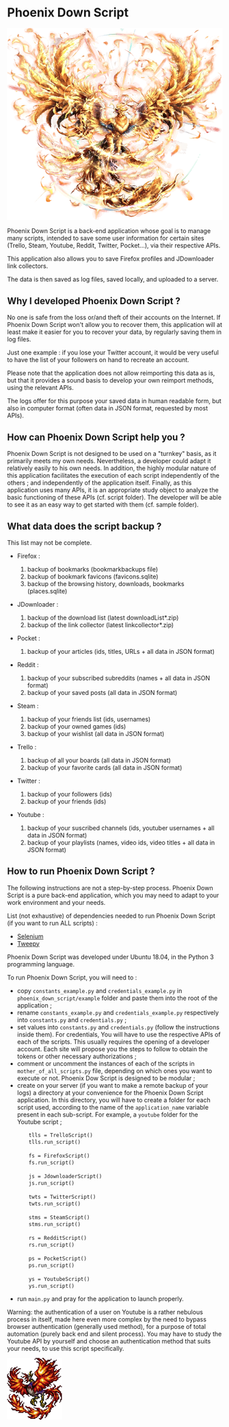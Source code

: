 # Phoenix Down Script

!["Phoenix Down Script Logo"](https://raw.githubusercontent.com/IAmTerror/phoenix_down_script/master/img/esper_phoenix.png)

Phoenix Down Script is a back-end application whose goal is to manage many scripts, intended to save some user information for certain sites (Trello, Steam, Youtube, Reddit, Twitter, Pocket...), via their respective APIs.

This application also allows you to save Firefox profiles and JDownloader link collectors.

The data is then saved as log files, saved locally, and uploaded to a server.

## Why I developed Phoenix Down Script ?

No one is safe from the loss or/and theft of their accounts on the Internet. If Phoenix Down Script won't allow you to recover them, this application will at least make it easier for you to recover your data, by regularly saving them in log files.

Just one example : if you lose your Twitter account, it would be very useful to have the list of your followers on hand to recreate an account.

Please note that the application does not allow reimporting this data as is, but that it provides a sound basis to develop your own reimport methods, using the relevant APIs.

The logs offer for this purpose your saved data in human readable form, but also in computer format (often data in JSON format, requested by most APIs).

## How can Phoenix Down Script help you ?

Phoenix Down Script is not designed to be used on a "turnkey" basis, as it primarily meets my own needs. Nevertheless, a developer could adapt it relatively easily to his own needs. In addition, the highly modular nature of this application facilitates the execution of each script independently of the others ; and independently of the application itself. Finally, as this application uses many APIs, it is an appropriate study object to analyze the basic functioning of these APIs (cf. script folder). The developer will be able to see it as an easy way to get started with them (cf. sample folder).

## What data does the script backup ?

This list may not be complete.

* Firefox :

    1. backup of bookmarks (bookmarkbackups file)
    2. backup of bookmark favicons (favicons.sqlite)
    3. backup of the browsing history, downloads, bookmarks (places.sqlite)
    
* JDownloader :

    1. backup of the download list (latest downloadList*.zip)
    2. backup of the link collector (latest linkcollector*.zip)
    
* Pocket :
    
    1. backup of your articles (ids, titles, URLs + all data in JSON format)
    
* Reddit : 
    
    1. backup of your subscribed subreddits (names + all data in JSON format)
    2. backup of your saved posts (all data in JSON format)
    
* Steam :

    1. backup of your friends list (ids, usernames)
    2. backup of your owned games (ids)
    3. backup of your wishlist (all data in JSON format)
    
* Trello :
    
    1. backup of all your boards (all data in JSON format)
    2. backup of your favorite cards (all data in JSON format)
    
* Twitter :

    1. backup of your followers (ids)
    2. backup of your friends (ids)
    
* Youtube :

    1. backup of your suscribed channels (ids, youtuber usernames + all data in JSON format)
    2. backup of your playlists (names, video ids, video titles + all data in JSON format)

## How to run Phoenix Down Script ?

The following instructions are not a step-by-step process. Phoenix Down Script is a pure back-end application, which you may need to adapt to your work environment and your needs.

List (not exhaustive) of dependencies needed to run Phoenix Down Script (if you want to run ALL scripts) :
    
* [Selenium](https://selenium-python.readthedocs.io/)
* [Tweepy](https://www.tweepy.org/)

Phoenix Down Script was developed under Ubuntu 18.04, in the Python 3 programming language.

To run Phoenix Down Script, you will need to :

* copy `constants_example.py` and `credentials_example.py` in `phoenix_down_script/example` folder and paste them into the root of the application ;
* rename `constants_example.py` and `credentials_example.py` respectively into `constants.py` and `credentials.py` ;
* set values into `constants.py` and `credentials.py` (follow the instructions inside them). For credentials, You will have to use the respective APIs of each of the scripts. This usually requires the opening of a developer account. Each site will propose you the steps to follow to obtain the tokens or other necessary authorizations ;
* comment or uncomment the instances of each of the scripts in `mother_of_all_scripts.py` file, depending on which ones you want to execute or not. Phoenix Dow Script is designed to be modular ;
* create on your server (if you want to make a remote backup of your logs) a directory at your convenience for the Phoenix Down Script application. In this directory, you will have to create a folder for each script used, according to the name of the `application_name` variable present in each sub-script. For example, a `youtube` folder for the Youtube script ;

```    
       tlls = TrelloScript()
       tlls.run_script()
   
       fs = FirefoxScript()
       fs.run_script()
   
       js = JdownloaderScript()
       js.run_script()
   
       twts = TwitterScript()
       twts.run_script()
   
       stms = SteamScript()
       stms.run_script()
   
       rs = RedditScript()
       rs.run_script()
   
       ps = PocketScript()
       ps.run_script()
   
       ys = YoutubeScript()
       ys.run_script()
```

* run `main.py` and pray for the application to launch properly.

Warning: the authentication of a user on Youtube is a rather nebulous process in itself, made here even more complex by the need to bypass browser authentication (generally used method), for a purpose of total automation (purely back end and silent process). You may have to study the Youtube API by yourself and choose an authentication method that suits your needs, to use this script specifically.

!["Phoenix Down Script Logo 2"](https://raw.githubusercontent.com/IAmTerror/phoenix_down_script/master/img/phoenix_ff6.png)


